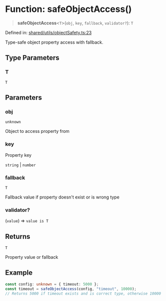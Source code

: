 # Function: safeObjectAccess()

> **safeObjectAccess**\<`T`\>(`obj`, `key`, `fallback`, `validator?`): `T`

Defined in: [shared/utils/objectSafety.ts:23](https://github.com/Nick2bad4u/Uptime-Watcher/blob/3cce0c3b352c8390536ca3c7399ece50a05faf18/shared/utils/objectSafety.ts#L23)

Type-safe object property access with fallback.

## Type Parameters

### T

`T`

## Parameters

### obj

`unknown`

Object to access property from

### key

Property key

`string` | `number`

### fallback

`T`

Fallback value if property doesn't exist or is wrong type

### validator?

(`value`) => `value is T`

## Returns

`T`

Property value or fallback

## Example

```typescript
const config: unknown = { timeout: 5000 };
const timeout = safeObjectAccess(config, "timeout", 10000);
// Returns 5000 if timeout exists and is correct type, otherwise 10000
```
